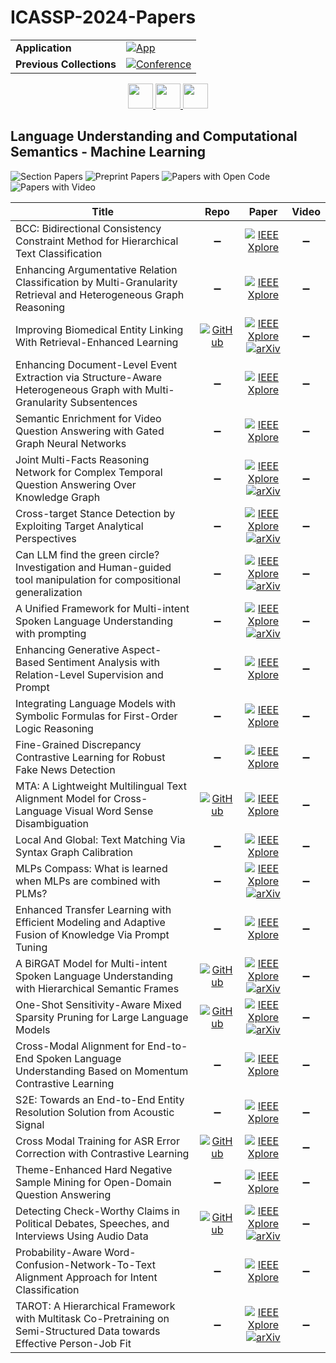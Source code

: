 # ICASSP-2024-Papers

<table>
    <tr>
        <td><strong>Application</strong></td>
        <td>
            <a href="https://huggingface.co/spaces/DmitryRyumin/NewEraAI-Papers" style="float:left;">
                <img src="https://img.shields.io/badge/🤗-NewEraAI--Papers-FFD21F.svg" alt="App" />
            </a>
        </td>
    </tr>
    <tr>
        <td><strong>Previous Collections</strong></td>
        <td>
            <a href="https://github.com/DmitryRyumin/ICASSP-2023-24-Papers/blob/main/README_2023.md">
                <img src="http://img.shields.io/badge/ICASSP-2023-0073AE.svg" alt="Conference">
            </a>
        </td>
    </tr>
</table>

<div align="center">
    <a href="https://github.com/DmitryRyumin/ICASSP-2023-24-Papers/blob/main/sections/2024/main/MLSP-L24.md">
        <img src="https://cdn.jsdelivr.net/gh/DmitryRyumin/NewEraAI-Papers@main/images/left.svg" width="40" alt="" />
    </a>
    <a href="https://github.com/DmitryRyumin/ICASSP-2023-24-Papers/">
        <img src="https://cdn.jsdelivr.net/gh/DmitryRyumin/NewEraAI-Papers@main/images/home.svg" width="40" alt="" />
    </a>
    <a href="https://github.com/DmitryRyumin/ICASSP-2023-24-Papers/blob/main/sections/2024/main/MLSP-L17.md">
        <img src="https://cdn.jsdelivr.net/gh/DmitryRyumin/NewEraAI-Papers@main/images/right.svg" width="40" alt="" />
    </a>
</div>

## Language Understanding and Computational Semantics - Machine Learning

![Section Papers](https://img.shields.io/badge/Section%20Papers-25-42BA16) ![Preprint Papers](https://img.shields.io/badge/Preprint%20Papers-10-b31b1b) ![Papers with Open Code](https://img.shields.io/badge/Papers%20with%20Open%20Code-6-1D7FBF) ![Papers with Video](https://img.shields.io/badge/Papers%20with%20Video-0-FF0000)

| **Title** | **Repo** | **Paper** | **Video** |
|-----------|:--------:|:---------:|:---------:|
| BCC: Bidirectional Consistency Constraint Method for Hierarchical Text Classification | :heavy_minus_sign: | [![IEEE Xplore](https://img.shields.io/badge/IEEE-10447200-E4A42C.svg)](https://ieeexplore.ieee.org/document/10447200) | :heavy_minus_sign: |
| Enhancing Argumentative Relation Classification by Multi-Granularity Retrieval and Heterogeneous Graph Reasoning | :heavy_minus_sign: | [![IEEE Xplore](https://img.shields.io/badge/IEEE-10447566-E4A42C.svg)](https://ieeexplore.ieee.org/document/10447566) | :heavy_minus_sign: |
| Improving Biomedical Entity Linking With Retrieval-Enhanced Learning | [![GitHub](https://img.shields.io/github/stars/lzxlin/kNN-BioEL?style=flat)](https://github.com/lzxlin/kNN-BioEL) | [![IEEE Xplore](https://img.shields.io/badge/IEEE-10448513-E4A42C.svg)](https://ieeexplore.ieee.org/document/10448513) <br/> [![arXiv](https://img.shields.io/badge/arXiv-2312.09806-b31b1b.svg)](https://arxiv.org/abs/2312.09806) | :heavy_minus_sign: |
| Enhancing Document-Level Event Extraction via Structure-Aware Heterogeneous Graph with Multi-Granularity Subsentences | :heavy_minus_sign: | [![IEEE Xplore](https://img.shields.io/badge/IEEE-10446043-E4A42C.svg)](https://ieeexplore.ieee.org/document/10446043) | :heavy_minus_sign: |
| Semantic Enrichment for Video Question Answering with Gated Graph Neural Networks | :heavy_minus_sign: | [![IEEE Xplore](https://img.shields.io/badge/IEEE-10447275-E4A42C.svg)](https://ieeexplore.ieee.org/document/10447275) | :heavy_minus_sign: |
| Joint Multi-Facts Reasoning Network for Complex Temporal Question Answering Over Knowledge Graph | :heavy_minus_sign: | [![IEEE Xplore](https://img.shields.io/badge/IEEE-10447439-E4A42C.svg)](https://ieeexplore.ieee.org/document/10447439) <br/> [![arXiv](https://img.shields.io/badge/arXiv-2401.02212-b31b1b.svg)](https://arxiv.org/abs/2401.02212) | :heavy_minus_sign: |
| Cross-target Stance Detection by Exploiting Target Analytical Perspectives | :heavy_minus_sign: | [![IEEE Xplore](https://img.shields.io/badge/IEEE-10448397-E4A42C.svg)](https://ieeexplore.ieee.org/document/10448397) <br/> [![arXiv](https://img.shields.io/badge/arXiv-2401.01761-b31b1b.svg)](https://arxiv.org/abs/2401.01761) | :heavy_minus_sign: |
| Can LLM find the green circle? Investigation and Human-guided tool manipulation for compositional generalization | :heavy_minus_sign: | [![IEEE Xplore](https://img.shields.io/badge/IEEE-10446355-E4A42C.svg)](https://ieeexplore.ieee.org/document/10446355) <br/> [![arXiv](https://img.shields.io/badge/arXiv-2312.07763-b31b1b.svg)](https://arxiv.org/abs/2312.07763) | :heavy_minus_sign: |
| A Unified Framework for Multi-intent Spoken Language Understanding with prompting | :heavy_minus_sign: | [![IEEE Xplore](https://img.shields.io/badge/IEEE-10447804-E4A42C.svg)](https://ieeexplore.ieee.org/document/10447804) <br/> [![arXiv](https://img.shields.io/badge/arXiv-2210.03337-b31b1b.svg)](https://arxiv.org/abs/2210.03337) | :heavy_minus_sign: |
| Enhancing Generative Aspect-Based Sentiment Analysis with Relation-Level Supervision and Prompt | :heavy_minus_sign: | [![IEEE Xplore](https://img.shields.io/badge/IEEE-10448322-E4A42C.svg)](https://ieeexplore.ieee.org/document/10448322) | :heavy_minus_sign: |
| Integrating Language Models with Symbolic Formulas for First-Order Logic Reasoning | :heavy_minus_sign: | [![IEEE Xplore](https://img.shields.io/badge/IEEE-10446308-E4A42C.svg)](https://ieeexplore.ieee.org/document/10446308) | :heavy_minus_sign: |
| Fine-Grained Discrepancy Contrastive Learning for Robust Fake News Detection | :heavy_minus_sign: | [![IEEE Xplore](https://img.shields.io/badge/IEEE-10448066-E4A42C.svg)](https://ieeexplore.ieee.org/document/10448066) | :heavy_minus_sign: |
| MTA: A Lightweight Multilingual Text Alignment Model for Cross-Language Visual Word Sense Disambiguation | [![GitHub](https://img.shields.io/github/stars/CharlesYang030/MTA?style=flat)](https://github.com/CharlesYang030/MTA) | [![IEEE Xplore](https://img.shields.io/badge/IEEE-10447455-E4A42C.svg)](https://ieeexplore.ieee.org/document/10447455) | :heavy_minus_sign: |
| Local And Global: Text Matching Via Syntax Graph Calibration | :heavy_minus_sign: | [![IEEE Xplore](https://img.shields.io/badge/IEEE-10446461-E4A42C.svg)](https://ieeexplore.ieee.org/document/10446461) | :heavy_minus_sign: |
| MLPs Compass: What is learned when MLPs are combined with PLMs? | :heavy_minus_sign: | [![IEEE Xplore](https://img.shields.io/badge/IEEE-10447714-E4A42C.svg)](https://ieeexplore.ieee.org/document/10447714) <br/> [![arXiv](https://img.shields.io/badge/arXiv-2401.01667-b31b1b.svg)](https://arxiv.org/abs/2401.01667) | :heavy_minus_sign: |
| Enhanced Transfer Learning with Efficient Modeling and Adaptive Fusion of Knowledge Via Prompt Tuning | :heavy_minus_sign: | [![IEEE Xplore](https://img.shields.io/badge/IEEE-10445861-E4A42C.svg)](https://ieeexplore.ieee.org/document/10445861) | :heavy_minus_sign: |
| A BiRGAT Model for Multi-intent Spoken Language Understanding with Hierarchical Semantic Frames | [![GitHub](https://img.shields.io/github/stars/X-LANCE/MIVS_BIRGAT?style=flat)](https://github.com/X-LANCE/MIVS_BIRGAT) | [![IEEE Xplore](https://img.shields.io/badge/IEEE-10446325-E4A42C.svg)](https://ieeexplore.ieee.org/document/10446325) <br/> [![arXiv](https://img.shields.io/badge/arXiv-2402.18258-b31b1b.svg)](https://arxiv.org/abs/2402.18258) | :heavy_minus_sign: |
| One-Shot Sensitivity-Aware Mixed Sparsity Pruning for Large Language Models | [![GitHub](https://img.shields.io/github/stars/talkking/MixGPT?style=flat)](https://github.com/talkking/MixGPT) | [![IEEE Xplore](https://img.shields.io/badge/IEEE-10445737-E4A42C.svg)](https://ieeexplore.ieee.org/document/10445737) <br/> [![arXiv](https://img.shields.io/badge/arXiv-2310.09499-b31b1b.svg)](https://arxiv.org/abs/2310.09499) | :heavy_minus_sign: |
| Cross-Modal Alignment for End-to-End Spoken Language Understanding Based on Momentum Contrastive Learning | :heavy_minus_sign: | [![IEEE Xplore](https://img.shields.io/badge/IEEE-10448143-E4A42C.svg)](https://ieeexplore.ieee.org/document/10448143) | :heavy_minus_sign: |
| S2E: Towards an End-to-End Entity Resolution Solution from Acoustic Signal | :heavy_minus_sign: | [![IEEE Xplore](https://img.shields.io/badge/IEEE-10446126-E4A42C.svg)](https://ieeexplore.ieee.org/document/10446126) | :heavy_minus_sign: |
| Cross Modal Training for ASR Error Correction with Contrastive Learning | [![GitHub](https://img.shields.io/github/stars/jiangjin1999/TAP_ASR?style=flat)](https://github.com/jiangjin1999/TAP_ASR) | [![IEEE Xplore](https://img.shields.io/badge/IEEE-10446621-E4A42C.svg)](https://ieeexplore.ieee.org/document/10446621) | :heavy_minus_sign: |
| Theme-Enhanced Hard Negative Sample Mining for Open-Domain Question Answering | :heavy_minus_sign: | [![IEEE Xplore](https://img.shields.io/badge/IEEE-10446388-E4A42C.svg)](https://ieeexplore.ieee.org/document/10446388) | :heavy_minus_sign: |
| Detecting Check-Worthy Claims in Political Debates, Speeches, and Interviews Using Audio Data | [![GitHub](https://img.shields.io/github/stars/petar-iv/audio-checkworthiness-detection?style=flat)](https://github.com/petar-iv/audio-checkworthiness-detection) | [![IEEE Xplore](https://img.shields.io/badge/IEEE-10447064-E4A42C.svg)](https://ieeexplore.ieee.org/document/10447064) <br/> [![arXiv](https://img.shields.io/badge/arXiv-2306.05535-b31b1b.svg)](https://arxiv.org/abs/2306.05535) | :heavy_minus_sign: |
| Probability-Aware Word-Confusion-Network-To-Text Alignment Approach for Intent Classification | :heavy_minus_sign: | [![IEEE Xplore](https://img.shields.io/badge/IEEE-10445934-E4A42C.svg)](https://ieeexplore.ieee.org/document/10445934) | :heavy_minus_sign: |
| TAROT: A Hierarchical Framework with Multitask Co-Pretraining on Semi-Structured Data towards Effective Person-Job Fit | :heavy_minus_sign: | [![IEEE Xplore](https://img.shields.io/badge/IEEE-10447647-E4A42C.svg)](https://ieeexplore.ieee.org/document/10447647) <br/> [![arXiv](https://img.shields.io/badge/arXiv-2401.07525-b31b1b.svg)](https://arxiv.org/abs/2401.07525) | :heavy_minus_sign: |
